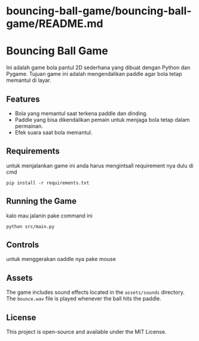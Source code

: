 # bouncing-ball-game/bouncing-ball-game/README.md
# Bouncing Ball Game

Ini adalah game bola pantul 2D sederhana yang dibuat dengan Python dan Pygame. Tujuan game ini adalah mengendalikan paddle agar bola tetap memantul di layar.

## Features

- Bola yang memantul saat terkena paddle dan dinding.
- Paddle yang bisa dikendalikan pemain untuk menjaga bola tetap dalam permainan.
- Efek suara saat bola memantul.
## Requirements

untuk menjalankan game ini anda harus mengintsall requirement nya dulu di cmd

```
pip install -r requirements.txt
```

## Running the Game

kalo mau jalanin pake command  ini

```
python src/main.py
```

## Controls

untuk menggerakan oaddle nya pake mouse 

## Assets

The game includes sound effects located in the `assets/sounds` directory. The `bounce.wav` file is played whenever the ball hits the paddle.

## License

This project is open-source and available under the MIT License.
